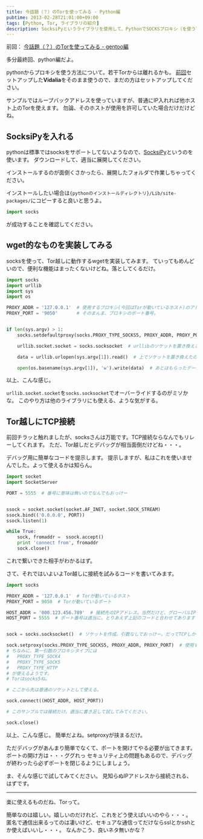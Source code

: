 ```yaml
---
title: 今話題（？）のTorを使ってみる - Python編
pubtime: 2013-02-28T21:01:00+09:00
tags: [Python, Tor, ライブラリの紹介]
description: SocksiPyというライブラリを使用して、PythonでSOCKSプロキシ（を使うTor）を経由して通信を行なう方法です。HTTP通信と、生のTCP通信の2通りの通信方法を試しています。
---
```


<aside>

前回： [今話題（？）のTorを使ってみる - gentoo編](/blog/2013/02/use-tor-gentoo)

</aside>

多分最終回、python編だよ。

pythonからプロキシを使う方法について。若干Torからは離れるかも。
[前回](/blog/2013/02/use-tor-gentoo)セットアップした**Vidalia**をそのまま使うので、まだの方はセットアップしてください。

サンプルではループバックアドレスを使っていますが、普通にIP入れれば他ホスト上のTorを使えます。
勿論、そのホストが使用を許可していた場合だけだけどね。

<section>

# SocksiPyを入れる
pythonは標準ではsocksをサポートしてないようなので、[SocksiPy](http://socksipy.sourceforge.net/)というのを使います。
ダウンロードして、適当に展開してください。

インストールするのが面倒くさかったら、展開したフォルダで作業しちゃってください。

インストールしたい場合は`{pythonのインストールディレクトリ}/Lib/site-packages/`にコピーすると良いと思うよ。

``` python
import socks
```
が成功することを確認してください。

</section>
<section>

# wget的なものを実装してみる
socksを使って、Tor越しに動作するwgetを実装してみます。
ていってもめんどいので、便利な機能はまったくないけどね。落としてくるだけ。

``` python
import socks
import urllib
import sys
import os

PROXY_ADDR = '127.0.0.1'  # 使用するプロキシ(今回はTorが動いているホスト)のアドレス。IPアドレスじゃなくてwww.example.comみたいな形式でもおっけー。
PROXY_PORT = '9050'       # そのまんま、プロキシのポート番号。


if len(sys.argv) > 1:
    socks.setdefaultproxy(socks.PROXY_TYPE_SOCKS5, PROXY_ADDR, PROXY_PORT)  # デフォルトのプロキシを設定する

    urllib.socket.socket = socks.socksocket  # urllibのソケットを置き換える。これでurllibがsocksを使ってくれるようになる

    data = urllib.urlopen(sys.argv[1]).read()  # 上でソケットを置き換えたので、あとは普通にurllibを使える

    open(os.basename(sys.argv[1]), 'w').write(data)  # あとはもらったデータを保存するだけ
```
以上、こんな感じ。

`urllib.socket.socket`を`socks.socksocket`でオーバーライドするのがミソかな。
このやり方は他のライブラリにも使える、ような気がする。

</section>
<section>

# Tor越しにTCP接続
前回チラッと触れましたが、socksさんは万能です。TCP接続ならなんでもリレーしてくれます。
ただ、Tor越しだとデバッグが相当面倒だけどね・・・。

デバッグ用に簡単なコードを提示します。
提示しますが、私はこれを使いませんでした。よって使えるかは知らん。
``` python
import socket
import SocketServer

PORT = 5555  # 番号に意味は無いのでなんでもおっけー


ssock = socket.socket(socket.AF_INET, socket.SOCK_STREAM)
ssock.bind(('0.0.0.0', PORT))
ssock.listen(1)

while True:
    sock, fromaddr =  ssock.accept()
    print 'connect from', fromaddr
    sock.close()
```
これで繋いできた相手がわかるはず。

さて、それではいよいよTor越しに接続を試みるコードを書いてみます。
``` python
import socks

PROXY_ADDR = '127.0.0.1'  # Torが動いているホスト
PROXY_PORT = 9050  # Torが動いているポート

HOST_ADDR = '000.123.456.789'  # 接続先のIPアドレス。当然だけど、グローバルIPを使用してください。Tor越しなので。
HOST_PORT = 5555  # ポート番号は適当に。とりあえず上記のコードと合わせてあります


sock = socks.socksocket()  # ソケットを作成。引数なしでおっけー。だってTCPしかないんだもの。

sock.setproxy(socks.PROXY_TYPE_SOCKS5, PROXY_ADDR, PROXY_PORT)  # 使用するプロキシを設定。wgetの時に使ったsetdefaultproxyと同じ設定をソケット別にしている、って感じ。
# ちなみに、第一引数のプロキシタイプには
#   PROXY_TYPE_SOCK4
#   PROXY_TYPE_SOCK5
#   PROXY_TYPE_HTTP
# が使えるようです。
# Torはsocks5ね。

# ここから先は普通のソケットとして使える。

sock.connect((HOST_ADDR, HOST_PORT))

# このサンプルでは接続だけ。適当に書き足して試してみてください。

sock.close()
```
以上、こんな感じ。
簡単だよね。setproxyが挟まるだけ。

ただデバッグがあんまり簡単でなくて、ポートを開けてやる必要が出てきます。
ポートの開け方は・・・ググれっ
セキュリティ上の問題もあるので、デバッグが終わったら必ずポートを閉じるようにしましょう。

ま、そんな感じで試してみてください。
見知らぬIPアドレスから接続される、はずです。

</section>

---

楽に使えるものだね、Torって。

簡単なのは嬉しい。嬉しいのだけれど、これをどう使えばいいのやら・・・。
匿名で通信出来るってのは凄いけど、セキュアな通信ってだけならsslとかsshとか使えばいいし・・・。
なんかこう、良いネタ無いかな？
